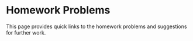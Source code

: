 # Homework Problems

This page provides quick links to the homework problems and suggestions for further work.

